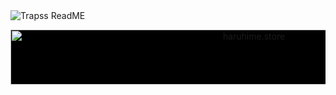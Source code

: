 <img align="left" alt="Trapss ReadME" src="https://github-readme-stats.codestackr.vercel.app/api?username=Trapss&count_private=true&show_icons=true&hide_border=true" />
<br>
<p style="text-align: center; background-color: black;"><img src="https://haruhime.store/logo.png" alt="haruhime.store" width="763" height="88" /></p>
<br>
